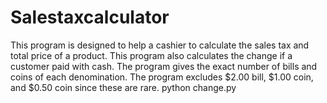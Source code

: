 # Salestaxcalculator

This program is designed to help a cashier to calculate the sales tax and total price of a product.
This program also calculates the change if a customer paid with cash.
The program gives the exact number of bills and coins of each denomination.
The program excludes $2.00 bill, $1.00 coin, and $0.50 coin since these are rare.
python change.py
